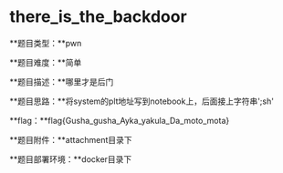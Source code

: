 # there_is_the_backdoor

**题目类型：**pwn

**题目难度：**简单

**题目描述：**哪里才是后门

**题目思路：**将system的plt地址写到notebook上，后面接上字符串';sh'

**flag：**flag{Gusha_gusha_Ayka_yakula_Da_moto_mota}

**题目附件：**attachment目录下

**题目部署环境：**docker目录下

